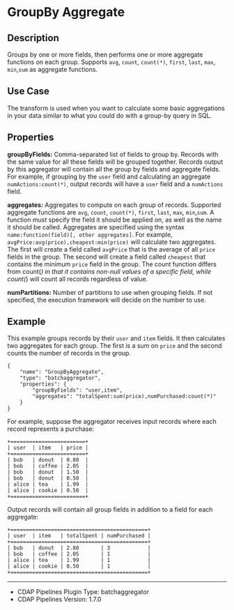 # GroupBy Aggregate


Description
-----------
Groups by one or more fields, then performs one or more aggregate functions on each group.
Supports `avg`, `count`, `count(*)`, `first`, `last`, `max`, `min`,`sum` as aggregate functions.

Use Case
--------
The transform is used when you want to calculate some basic aggregations in your data similar
to what you could do with a group-by query in SQL.

Properties
----------
**groupByFields:** Comma-separated list of fields to group by.
Records with the same value for all these fields will be grouped together.
Records output by this aggregator will contain all the group by fields and aggregate fields.
For example, if grouping by the ``user`` field and calculating an aggregate ``numActions:count(*)``,
output records will have a ``user`` field and a ``numActions`` field.

**aggregates:** Aggregates to compute on each group of records.
Supported aggregate functions are `avg`, `count`, `count(*)`, `first`, `last`, `max`, `min`,`sum`.
A function must specify the field it should be applied on, as well as the name it should be called.
Aggregates are specified using the syntax `name:function(field)[, other aggregates]`.
For example, ``avgPrice:avg(price),cheapest:min(price)`` will calculate two aggregates.
The first will create a field called ``avgPrice`` that is the average of all ``price`` fields in the group.
The second will create a field called ``cheapest`` that contains the minimum ``price`` field in the group.
The count function differs from count(*) in that it contains non-null values of a specific field,
while count(*) will count all records regardless of value.

**numPartitions:** Number of partitions to use when grouping fields. If not specified, the execution
framework will decide on the number to use.

Example
-------
This example groups records by their ``user`` and ``item`` fields.
It then calculates two aggregates for each group. The first is a sum on ``price``
and the second counts the number of records in the group.

    {
        "name": "GroupByAggregate",
        "type": "batchaggregator",
        "properties": {
            "groupByFields": "user,item",
            "aggregates": "totalSpent:sum(price),numPurchased:count(*)"
        }
    }


For example, suppose the aggregator receives input records where each record represents a purchase:

    +========================+
    | user  | item   | price |
    +========================+
    | bob   | donut  | 0.80  |
    | bob   | coffee | 2.05  |
    | bob   | donut  | 1.50  |
    | bob   | donut  | 0.50  |
    | alice | tea    | 1.99  |
    | alice | cookie | 0.50  |
    +========================+

Output records will contain all group fields in addition to a field for each aggregate:

    +============================================+
    | user  | item   | totalSpent | numPurchased |
    +============================================+
    | bob   | donut  | 2.80       | 3            |
    | bob   | coffee | 2.05       | 1            |
    | alice | tea    | 1.99       | 1            |
    | alice | cookie | 0.50       | 1            |
    +============================================+

---
- CDAP Pipelines Plugin Type: batchaggregator
- CDAP Pipelines Version: 1.7.0
